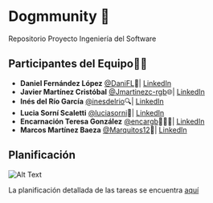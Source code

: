 # Dogmmunity 🐶
Repositorio Proyecto Ingeniería del Software

## Participantes del Equipo🐕‍🦺

- **Daniel Fernández López** [@DaniFL](https://github.com/DaniFL)🚀| [LinkedIn](https://www.linkedin.com/in/danielfernandezlopezlink/)
- **Javier Martínez Cristóbal** [@Jmartinezc-rgb](https://github.com/Jmartinezc-rgb)🌐| [LinkedIn](https://www.linkedin.com/in/javier-martinez-cristobal/)
- **Inés del Río García** [@inesdelrio](https://github.com/inesdelrio)🔍| [LinkedIn](https://www.linkedin.com/in/in%C3%A9s-del-r%C3%ADo/)
- **Lucia Sorní Scaletti** [@luciasorni](https://github.com/luciasorni)🎨| [LinkedIn](https://www.linkedin.com/in/luc%C3%ADa-sorn%C3%AD-scaletti-24137a270/)
- **Encarnación Teresa González** [@encargb](https://github.com/encargb)👩🏼‍💻| [LinkedIn](https://www.linkedin.com/in/encarnaci%C3%B3n-teresa-gonz%C3%A1lez-buitrago-77020a18a/)
- **Marcos Martínez Baeza** [@Marquitos12](https://github.com/Marquitos12)👾| [LinkedIn](https://www.linkedin.com/in/marcos-martinez-5b2bab174/)

## Planificación

 ![Alt Text](https://www.snau.es/blog/wp-content/uploads/2017/12/051d5320f7824fad820489edf5e1fc76.gif)

La planificación detallada de las tareas se encuentra
[aquí](https://ceu365-my.sharepoint.com/:x:/g/personal/lucia_sornisacaletti_usp_ceu_es/EfT8A4wyi0hChhPeDG957E4B-Ft8w_28WrpYMbUoPdpL1Q?e=TDNs8O)

